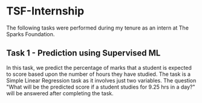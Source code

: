 # TSF-Internship
The following tasks were performed during my tenure as an intern at The Sparks Foundation.

## Task 1 - Prediction using Supervised ML
In this task, we predict the percentage of marks that a student is expected to score based upon the number of hours they have studied. The task is a Simple Linear Regression task as it involves just two variables. The question "What will be the predicted score if a student studies for 9.25 hrs in a day?" will be answered after completing the task.

